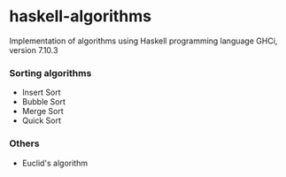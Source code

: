 # haskell-algorithms

Implementation of algorithms using Haskell programming language
GHCi, version 7.10.3

### Sorting algorithms
- Insert Sort
- Bubble Sort
- Merge Sort
- Quick Sort

### Others
- Euclid's algorithm
